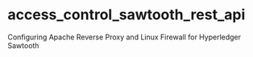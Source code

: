 # access_control_sawtooth_rest_api
Configuring Apache Reverse Proxy and Linux Firewall for Hyperledger Sawtooth

